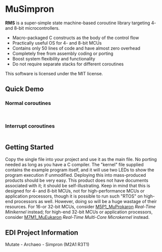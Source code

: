# MuSimpron

**RMS** is a super-simple state machine-based coroutine library targeting 4- and 8-bit microcontrollers.
- Macro-packaged C constructs as the body of the control flow
- Practically useful OS for 4- and 8-bit MCUs
- Contains only 50 lines of code and have almost zero overhead
- Completely free from assembly coding or porting
- Boost system flexibility and functionality
- Do not require separate stacks for different coroutines

This software is licensed under the MIT license.

## Quick Demo
### Normal coroutines
```C
 
```

### Interrupt coroutines 
```C

```

## Getting Started

Copy the single file into your project and use it as the main file. No porting needed as long as you have a C compiler. The "kernel"  file supplied contains the example program itself, and it will use two LEDs to show the program execution if unmodified. Deploying this into mass-produced products should be very easy. This product does not have documents associated with it; it should be self-illustrating.
Keep in mind that this is designed for 4- and 8-bit MCUs, not for high-performance MCUs or application processors, though it is possible to run such "RTOS" on high-end processors as well. However, doing so will be a huge wastage of their resources. For 16-or 32-bit MCUs, consider [M5P1_MuProkaron](https://github.com/EDI-Systems/M5P1_MuProkaron) _Real-Time Minikernel_ instead; for high-end 32-bit MCUs or application processors, consider [M7M1_MuEukaron](https://github.com/EDI-Systems/M7M1_MuProkaron) _Real-Time Multi-Core Microkernel_ instead.

## EDI Project Information
Mutate - Archaeo - Simpron (M2A1 R3T1)
